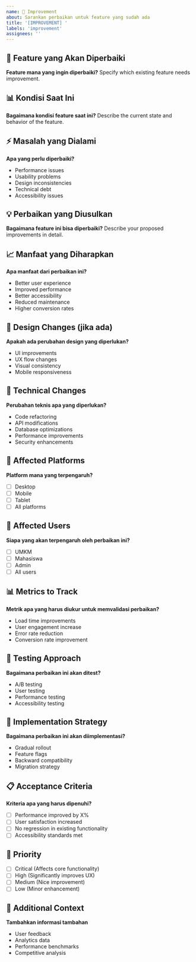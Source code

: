 ```yaml
---
name: 🚀 Improvement
about: Sarankan perbaikan untuk feature yang sudah ada
title: '[IMPROVEMENT] '
labels: 'improvement'
assignees: ''
---
```


## 🎯 Feature yang Akan Diperbaiki
**Feature mana yang ingin diperbaiki?**
Specify which existing feature needs improvement.

## 📊 Kondisi Saat Ini
**Bagaimana kondisi feature saat ini?**
Describe the current state and behavior of the feature.

## ⚡ Masalah yang Dialami
**Apa yang perlu diperbaiki?**
- Performance issues
- Usability problems
- Design inconsistencies
- Technical debt
- Accessibility issues

## 💡 Perbaikan yang Diusulkan
**Bagaimana feature ini bisa diperbaiki?**
Describe your proposed improvements in detail.

## 📈 Manfaat yang Diharapkan
**Apa manfaat dari perbaikan ini?**
- Better user experience
- Improved performance
- Better accessibility
- Reduced maintenance
- Higher conversion rates

## 🎨 Design Changes (jika ada)
**Apakah ada perubahan design yang diperlukan?**
- UI improvements
- UX flow changes
- Visual consistency
- Mobile responsiveness

## 🔧 Technical Changes
**Perubahan teknis apa yang diperlukan?**
- Code refactoring
- API modifications
- Database optimizations
- Performance improvements
- Security enhancements

## 📱 Affected Platforms
**Platform mana yang terpengaruh?**
- [ ] Desktop
- [ ] Mobile
- [ ] Tablet
- [ ] All platforms

## 👥 Affected Users
**Siapa yang akan terpengaruh oleh perbaikan ini?**
- [ ] UMKM
- [ ] Mahasiswa
- [ ] Admin
- [ ] All users

## 📊 Metrics to Track
**Metrik apa yang harus diukur untuk memvalidasi perbaikan?**
- Load time improvements
- User engagement increase
- Error rate reduction
- Conversion rate improvement

## 🧪 Testing Approach
**Bagaimana perbaikan ini akan ditest?**
- A/B testing
- User testing
- Performance testing
- Accessibility testing

## 🔄 Implementation Strategy
**Bagaimana perbaikan ini akan diimplementasi?**
- Gradual rollout
- Feature flags
- Backward compatibility
- Migration strategy

## 📋 Acceptance Criteria
**Kriteria apa yang harus dipenuhi?**
- [ ] Performance improved by X%
- [ ] User satisfaction increased
- [ ] No regression in existing functionality
- [ ] Accessibility standards met

## 🎯 Priority
- [ ] Critical (Affects core functionality)
- [ ] High (Significantly improves UX)
- [ ] Medium (Nice improvement)
- [ ] Low (Minor enhancement)

## 📎 Additional Context
**Tambahkan informasi tambahan**
- User feedback
- Analytics data
- Performance benchmarks
- Competitive analysis